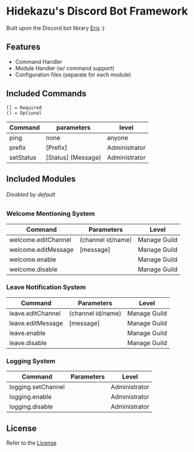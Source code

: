 # Hidekazu's Discord Bot Framework

Built upon the Discord bot library [Eris](https://github.com/abalabahaha/eris) :)

## Features
* Command Handler
* Module Handler (w/ command support)
* Configuration files (separate for each module)

## Included Commands
```
[] = Required
() = Optional
```

Command | parameters | level
---|---|---
ping | none | anyone
prefix | [Prefix] | Administrator
setStatus | [Status] (Message) | Administrator

## Included Modules
###### Disabled by default

### Welcome Mentioning System 
Command | Parameters | Level
---|---|---
welcome.editChannel | (channel id/name) | Manage Guild
welcome.editMessage | [message] | Manage Guild
welcome.enable | | Manage Guild
welcome.disable | | Manage Guild

### Leave Notification System 
Command | Parameters | Level
---|---|---
leave.editChannel | (channel id/name) | Manage Guild
leave.editMessage | [message] | Manage Guild
leave.enable | | Manage Guild
leave.disable | | Manage Guild

### Logging System
Command | Parameters | Level
---|---|---
logging.setChannel | | Administrator
logging.enable | | Administrator
logging.disable | | Administrator

## License
Refer to the [License](LICENSE)